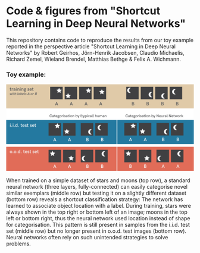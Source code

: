 # Code & figures from "Shortcut Learning in Deep Neural Networks"

This repository contains code to reproduce the results from our toy example reported in the perspective article "Shortcut Learning in Deep Neural Networks" by Robert Geirhos, Jörn-Henrik Jacobsen, Claudio Michaelis, Richard Zemel, Wieland Brendel, Matthias Bethge & Felix A. Wichmann.

### Toy example:
![ ](./figures/toy_figure.png  "toy example")

When trained on a simple dataset of stars and moons (top row), a standard neural network (three layers, fully-connected) can easily categorise novel similar exemplars (middle row) but testing it on a slightly different dataset (bottom row) reveals a shortcut classification strategy: The network has learned to associate object location with a label. During training, stars were always shown in the top right or bottom left of an image; moons in the top left or bottom right, thus the neural network used location instead of shape for categorisation. This pattern is still present in samples from the i.i.d. test set (middle row) but no longer present in o.o.d. test images (bottom row). Neural networks often rely on such unintended strategies to solve problems.